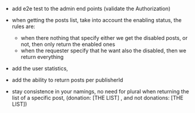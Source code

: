 - add e2e test to the admin end points (validate the Authorization)

- when getting the posts list, take into account the enabling status, the rules are:
    - when there nothing that specify either we get the disabled posts, or not, then only return the enabled ones
    - when the requester specify that he want also the disabled, then we return everything

- add the user statistics,

- add the ability to return posts per publisherId

- stay consistence in your namings, no need for plural when returning the list of a specific post, (donation: [THE LIST]
  , and not donations: [THE LIST])


